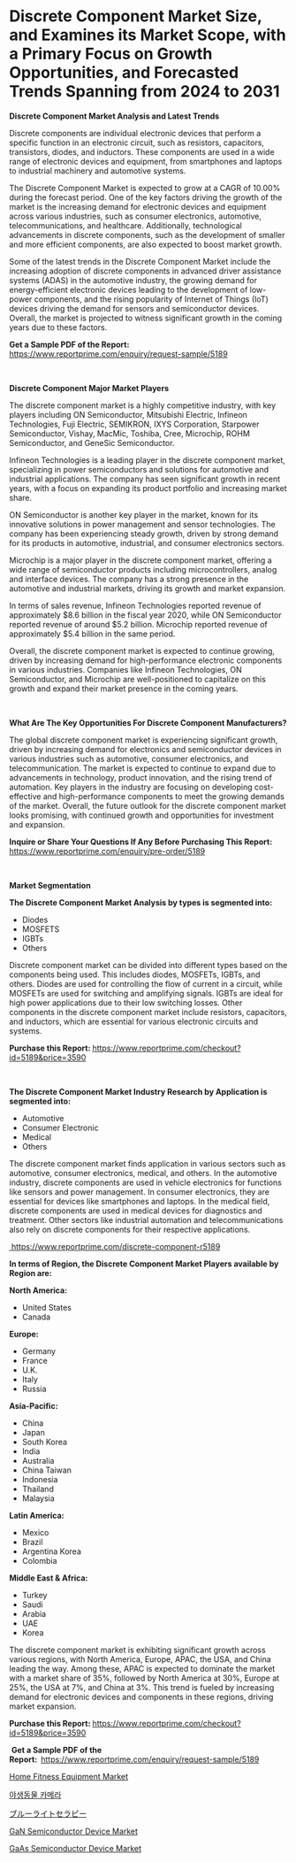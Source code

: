 <p><h1>Discrete Component Market Size, and Examines its Market Scope, with a Primary Focus on Growth Opportunities, and Forecasted Trends Spanning from 2024 to 2031</h1></p><p><strong>Discrete Component Market Analysis and Latest Trends</strong></p>
<p><p>Discrete components are individual electronic devices that perform a specific function in an electronic circuit, such as resistors, capacitors, transistors, diodes, and inductors. These components are used in a wide range of electronic devices and equipment, from smartphones and laptops to industrial machinery and automotive systems.</p><p>The Discrete Component Market is expected to grow at a CAGR of 10.00% during the forecast period. One of the key factors driving the growth of the market is the increasing demand for electronic devices and equipment across various industries, such as consumer electronics, automotive, telecommunications, and healthcare. Additionally, technological advancements in discrete components, such as the development of smaller and more efficient components, are also expected to boost market growth.</p><p>Some of the latest trends in the Discrete Component Market include the increasing adoption of discrete components in advanced driver assistance systems (ADAS) in the automotive industry, the growing demand for energy-efficient electronic devices leading to the development of low-power components, and the rising popularity of Internet of Things (IoT) devices driving the demand for sensors and semiconductor devices. Overall, the market is projected to witness significant growth in the coming years due to these factors.</p></p>
<p><strong>Get a Sample PDF of the Report:&nbsp;</strong> <a href="https://www.reportprime.com/enquiry/request-sample/5189">https://www.reportprime.com/enquiry/request-sample/5189</a></p>
<p>&nbsp;</p>
<p><strong>Discrete Component Major Market Players</strong></p>
<p><p>The discrete component market is a highly competitive industry, with key players including ON Semiconductor, Mitsubishi Electric, Infineon Technologies, Fuji Electric, SEMIKRON, IXYS Corporation, Starpower Semiconductor, Vishay, MacMic, Toshiba, Cree, Microchip, ROHM Semiconductor, and GeneSic Semiconductor.</p><p>Infineon Technologies is a leading player in the discrete component market, specializing in power semiconductors and solutions for automotive and industrial applications. The company has seen significant growth in recent years, with a focus on expanding its product portfolio and increasing market share.</p><p>ON Semiconductor is another key player in the market, known for its innovative solutions in power management and sensor technologies. The company has been experiencing steady growth, driven by strong demand for its products in automotive, industrial, and consumer electronics sectors.</p><p>Microchip is a major player in the discrete component market, offering a wide range of semiconductor products including microcontrollers, analog and interface devices. The company has a strong presence in the automotive and industrial markets, driving its growth and market expansion.</p><p>In terms of sales revenue, Infineon Technologies reported revenue of approximately $8.6 billion in the fiscal year 2020, while ON Semiconductor reported revenue of around $5.2 billion. Microchip reported revenue of approximately $5.4 billion in the same period.</p><p>Overall, the discrete component market is expected to continue growing, driven by increasing demand for high-performance electronic components in various industries. Companies like Infineon Technologies, ON Semiconductor, and Microchip are well-positioned to capitalize on this growth and expand their market presence in the coming years.</p></p>
<p>&nbsp;</p>
<p><strong>What Are The Key Opportunities For Discrete Component Manufacturers?</strong></p>
<p><p>The global discrete component market is experiencing significant growth, driven by increasing demand for electronics and semiconductor devices in various industries such as automotive, consumer electronics, and telecommunication. The market is expected to continue to expand due to advancements in technology, product innovation, and the rising trend of automation. Key players in the industry are focusing on developing cost-effective and high-performance components to meet the growing demands of the market. Overall, the future outlook for the discrete component market looks promising, with continued growth and opportunities for investment and expansion.</p></p>
<p><strong>Inquire or Share Your Questions If Any Before Purchasing This Report:</strong> <a href="https://www.reportprime.com/enquiry/pre-order/5189">https://www.reportprime.com/enquiry/pre-order/5189</a></p>
<p>&nbsp;</p>
<p><strong>Market Segmentation</strong></p>
<p><strong>The Discrete Component Market Analysis by types is segmented into:</strong></p>
<p><ul><li>Diodes</li><li>MOSFETS</li><li>IGBTs</li><li>Others</li></ul></p>
<p><p>Discrete component market can be divided into different types based on the components being used. This includes diodes, MOSFETs, IGBTs, and others. Diodes are used for controlling the flow of current in a circuit, while MOSFETs are used for switching and amplifying signals. IGBTs are ideal for high power applications due to their low switching losses. Other components in the discrete component market include resistors, capacitors, and inductors, which are essential for various electronic circuits and systems.</p></p>
<p><strong>Purchase this Report:&nbsp;</strong><a href="https://www.reportprime.com/checkout?id=5189&price=3590">https://www.reportprime.com/checkout?id=5189&price=3590</a></p>
<p>&nbsp;</p>
<p><strong>The Discrete Component Market Industry Research by Application is segmented into:</strong></p>
<p><ul><li>Automotive</li><li>Consumer Electronic</li><li>Medical</li><li>Others</li></ul></p>
<p><p>The discrete component market finds application in various sectors such as automotive, consumer electronics, medical, and others. In the automotive industry, discrete components are used in vehicle electronics for functions like sensors and power management. In consumer electronics, they are essential for devices like smartphones and laptops. In the medical field, discrete components are used in medical devices for diagnostics and treatment. Other sectors like industrial automation and telecommunications also rely on discrete components for their respective applications.</p></p>
<p><a href="https://www.reportprime.com/discrete-component-r5189">&nbsp;https://www.reportprime.com/discrete-component-r5189</a></p>
<p><strong>In terms of Region, the Discrete Component Market Players available by Region are:</strong></p>
<p>
    <p> <strong> North America: </strong>
        <ul>
            <li>United States</li>
            <li>Canada</li>
        </ul>
        </p> 
    <p> <strong> Europe: </strong>
        <ul>
            <li>Germany</li>
            <li>France</li>
            <li>U.K.</li>
            <li>Italy</li>
            <li>Russia</li>
        </ul>
        </p> 
    <p> <strong> Asia-Pacific: </strong>
        <ul>
            <li>China</li>
            <li>Japan</li>
            <li>South Korea</li>
            <li>India</li>
            <li>Australia</li>
            <li>China Taiwan</li>
            <li>Indonesia</li>
            <li>Thailand</li>
            <li>Malaysia</li>
        </ul>
        </p> 
    <p> <strong> Latin America: </strong>
        <ul>
            <li>Mexico</li>
            <li>Brazil</li>
            <li>Argentina Korea</li>
            <li>Colombia</li>
        </ul>
        </p> 
    <p> <strong> Middle East & Africa: </strong>
        <ul>
            <li>Turkey</li>
            <li>Saudi</li>
            <li>Arabia</li>
            <li>UAE</li>
            <li>Korea</li>
        </ul>
    </p>
    </p>
<p><p>The discrete component market is exhibiting significant growth across various regions, with North America, Europe, APAC, the USA, and China leading the way. Among these, APAC is expected to dominate the market with a market share of 35%, followed by North America at 30%, Europe at 25%, the USA at 7%, and China at 3%. This trend is fueled by increasing demand for electronic devices and components in these regions, driving market expansion.</p></p>
<p><strong>Purchase this Report: </strong><a href="https://www.reportprime.com/checkout?id=5189&price=3590">https://www.reportprime.com/checkout?id=5189&price=3590</a></p>
<p>&nbsp;<strong>Get a Sample PDF of the Report:&nbsp;&nbsp;</strong><a href="https://www.reportprime.com/enquiry/request-sample/5189">https://www.reportprime.com/enquiry/request-sample/5189</a></p>
<p><strong></strong></p>
<p><p><a href="https://issuu.com/reportprime-2/docs/home-fitness-equipment-market-size-2030.pptx">Home Fitness Equipment Market</a></p><p><a href="https://github.com/iansanftyord09878/Market-Research-Report-List-1/blob/main/514381370530.md">야생동물 카메라</a></p><p><a href="https://github.com/LeanneBruen2023/Market-Research-Report-List-1/blob/main/876127973982.md">ブルーライトセラピー</a></p><p><a href="https://github.com/Alonsoolds3wq1d81czn8rbol/Market-Research-Report-List-2/blob/main/gan-semiconductor-device-market.md">GaN Semiconductor Device Market</a></p><p><a href="https://github.com/yemakinde/Market-Research-Report-List-2/blob/main/gaas-semiconductor-device-market.md">GaAs Semiconductor Device Market</a></p></p>